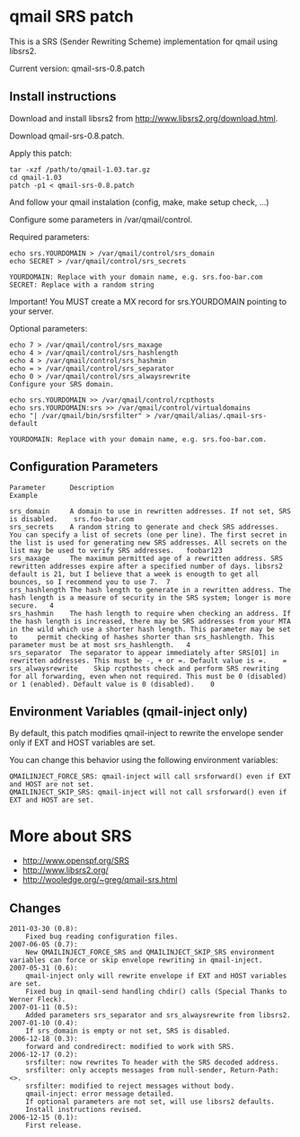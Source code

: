 # qmail SRS patch

This is a SRS (Sender Rewriting Scheme) implementation for qmail using libsrs2.

Current version: qmail-srs-0.8.patch

## Install instructions

Download and install libsrs2 from http://www.libsrs2.org/download.html.

Download qmail-srs-0.8.patch.

Apply this patch:

    tar -xzf /path/to/qmail-1.03.tar.gz
    cd qmail-1.03
    patch -p1 < qmail-srs-0.8.patch

And follow your qmail instalation (config, make, make setup check, ...)

Configure some parameters in /var/qmail/control.

Required parameters:

    echo srs.YOURDOMAIN > /var/qmail/control/srs_domain
    echo SECRET > /var/qmail/control/srs_secrets

    YOURDOMAIN: Replace with your domain name, e.g. srs.foo-bar.com
    SECRET: Replace with a random string

Important! You MUST create a MX record for srs.YOURDOMAIN pointing to your server.

Optional parameters:

    echo 7 > /var/qmail/control/srs_maxage
    echo 4 > /var/qmail/control/srs_hashlength
    echo 4 > /var/qmail/control/srs_hashmin
    echo = > /var/qmail/control/srs_separator
    echo 0 > /var/qmail/control/srs_alwaysrewrite
    Configure your SRS domain.

    echo srs.YOURDOMAIN >> /var/qmail/control/rcpthosts
    echo srs.YOURDOMAIN:srs >> /var/qmail/control/virtualdomains
    echo "| /var/qmail/bin/srsfilter" > /var/qmail/alias/.qmail-srs-default

    YOURDOMAIN: Replace with your domain name, e.g. srs.foo-bar.com.

## Configuration Parameters

    Parameter      Description                                                             Example

    srs_domain     A domain to use in rewritten addresses. If not set, SRS is disabled.    srs.foo-bar.com  
    srs_secrets    A random string to generate and check SRS addresses. You can specify a list of secrets (one per line). The first secret in the list is used for generating new SRS addresses. All secrets on the list may be used to verify SRS addresses. 	foobar123  
    srs_maxage     The maximum permitted age of a rewritten address. SRS rewritten addresses expire after a specified number of days. libsrs2 default is 21, but I believe that a week is enougth to get all bounces, so I recommend you to use 7. 	7  
    srs_hashlength The hash length to generate in a rewritten address. The hash length is a measure of security in the SRS system; longer is more secure. 	4  
    srs_hashmin    The hash length to require when checking an address. If the hash length is increased, there may be SRS addresses from your MTA in the wild which use a shorter hash length. This parameter may be set to     permit checking of hashes shorter than srs_hashlength. This parameter must be at most srs_hashlength. 	4  
    srs_separator  The separator to appear immediately after SRS[01] in rewritten addresses. This must be -, + or =. Default value is =. 	=  
    srs_alwaysrewrite    Skip rcpthosts check and perform SRS rewriting for all forwarding, even when not required. This must be 0 (disabled) or 1 (enabled). Default value is 0 (disabled). 	0  
    
## Environment Variables (qmail-inject only)

By default, this patch modifies qmail-inject to rewrite the envelope sender only if EXT and HOST variables are set.

You can change this behavior using the following environment variables:

    QMAILINJECT_FORCE_SRS: qmail-inject will call srsforward() even if EXT and HOST are not set.
    QMAILINJECT_SKIP_SRS: qmail-inject will not call srsforward() even if EXT and HOST are set.

# More about SRS
- http://www.openspf.org/SRS
- http://www.libsrs2.org/
- http://wooledge.org/~greg/qmail-srs.html

## Changes

    2011-03-30 (0.8):
        Fixed bug reading configuration files. 
    2007-06-05 (0.7):
        New QMAILINJECT_FORCE_SRS and QMAILINJECT_SKIP_SRS environment variables can force or skip envelope rewriting in qmail-inject.
    2007-05-31 (0.6):
        qmail-inject only will rewrite envelope if EXT and HOST variables are set.
        Fixed bug in qmail-send handling chdir() calls (Special Thanks to Werner Fleck).
    2007-01-11 (0.5):
        Added parameters srs_separator and srs_alwaysrewrite from libsrs2.
    2007-01-10 (0.4):
        If srs_domain is empty or not set, SRS is disabled.
    2006-12-18 (0.3):
        forward and condredirect: modified to work with SRS.
    2006-12-17 (0.2):
        srsfilter: now rewrites To header with the SRS decoded address.
        srsfilter: only accepts messages from null-sender, Return-Path: <>.
        srsfilter: modified to reject messages without body.
        qmail-inject: error message detailed.
        If optional parameters are not set, will use libsrs2 defaults.
        Install instructions revised.
    2006-12-15 (0.1):
        First release.
